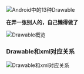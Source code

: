 

![ Android中的13种Drawable](http://r.photo.store.qq.com/psb?/V14L47VC0w3vOf/W4GCl0oS6DHCOR1s27N7ZZROAuD9D9GuXbXJQ6T9oLc!/r/dFIBAAAAAAAA)

<!--more-->

**在弄一张别人的，自己懒得做了**

![Drawable概览 ](http://r.photo.store.qq.com/psb?/V14L47VC0w3vOf/PMe4pZ2PMFFp*1fRJVtHHPaHPQtJuouoJHLxKJAc72E!/r/dDQBAAAAAAAA)



### Drawable和xml对应关系

![Drawable和xml对应关系](http://r.photo.store.qq.com/psb?/V14L47VC0w3vOf/zGXtkW7glXrFFKIMod6RSyDJtPHJRK8dnARVqE4sLkE!/r/dFQBAAAAAAAA)
